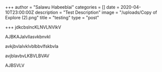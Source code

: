 +++
author = "Salawu Habeeblai"
categories = []
date = 2020-04-10T23:00:00Z
description = "Test Description"
image = "/uploads/Copy of Explore (2).png"
title = "testing"
type = "post"

+++
jdkcbslncKLNVLNVlkV

AJBKAJalvllasvkbnvkl

avkjbvlalvklvblbbvlfskbvla

avjblavbvLKBVLBVAV

AJBSVLV